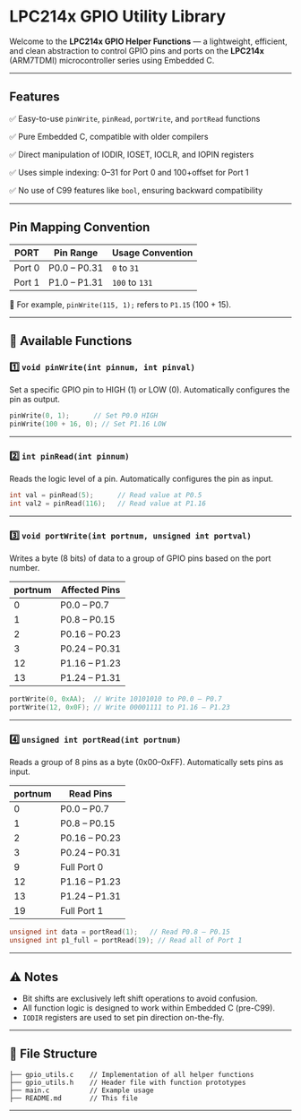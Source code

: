 # LPC214x GPIO Utility Library

Welcome to the **LPC214x GPIO Helper Functions** — a lightweight, efficient, and clean abstraction to control GPIO pins and ports on the **LPC214x** (ARM7TDMI) microcontroller series using Embedded C.

---

## Features

✅ Easy-to-use `pinWrite`, `pinRead`, `portWrite`, and `portRead` functions

✅ Pure Embedded C, compatible with older compilers

✅ Direct manipulation of IODIR, IOSET, IOCLR, and IOPIN registers

✅ Uses simple indexing: 0–31 for Port 0 and 100+offset for Port 1

✅ No use of C99 features like `bool`, ensuring backward compatibility

---

## Pin Mapping Convention

| PORT   | Pin Range    | Usage Convention |
| ------ | ------------ | ---------------- |
| Port 0 | P0.0 – P0.31 | `0` to `31`      |
| Port 1 | P1.0 – P1.31 | `100` to `131`   |

🔸 For example, `pinWrite(115, 1);` refers to `P1.15` (100 + 15).

---

## 🔧 Available Functions

### 1️⃣ `void pinWrite(int pinnum, int pinval)`

Set a specific GPIO pin to HIGH (1) or LOW (0). Automatically configures the pin as output.

```c
pinWrite(0, 1);      // Set P0.0 HIGH
pinWrite(100 + 16, 0); // Set P1.16 LOW
```

---

### 2️⃣ `int pinRead(int pinnum)`

Reads the logic level of a pin. Automatically configures the pin as input.

```c
int val = pinRead(5);      // Read value at P0.5
int val2 = pinRead(116);   // Read value at P1.16
```

---

### 3️⃣ `void portWrite(int portnum, unsigned int portval)`

Writes a byte (8 bits) of data to a group of GPIO pins based on the port number.

| portnum | Affected Pins |
| ------- | ------------- |
| 0       | P0.0 – P0.7   |
| 1       | P0.8 – P0.15  |
| 2       | P0.16 – P0.23 |
| 3       | P0.24 – P0.31 |
| 12      | P1.16 – P1.23 |
| 13      | P1.24 – P1.31 |

```c
portWrite(0, 0xAA);  // Write 10101010 to P0.0 – P0.7
portWrite(12, 0x0F); // Write 00001111 to P1.16 – P1.23
```

---

### 4️⃣ `unsigned int portRead(int portnum)`

Reads a group of 8 pins as a byte (0x00–0xFF). Automatically sets pins as input.

| portnum | Read Pins     |
| ------- | ------------- |
| 0       | P0.0 – P0.7   |
| 1       | P0.8 – P0.15  |
| 2       | P0.16 – P0.23 |
| 3       | P0.24 – P0.31 |
| 9       | Full Port 0   |
| 12      | P1.16 – P1.23 |
| 13      | P1.24 – P1.31 |
| 19      | Full Port 1   |

```c
unsigned int data = portRead(1);   // Read P0.8 – P0.15
unsigned int p1_full = portRead(19); // Read all of Port 1
```

---

## ⚠️ Notes

* Bit shifts are exclusively left shift operations to avoid confusion.
* All function logic is designed to work within Embedded C (pre-C99).
* `IODIR` registers are used to set pin direction on-the-fly.

---

## 📁 File Structure

```plaintext
├── gpio_utils.c    // Implementation of all helper functions
├── gpio_utils.h    // Header file with function prototypes
├── main.c          // Example usage
├── README.md       // This file
```

---

##
